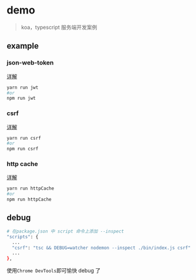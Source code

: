# demo

> koa，typescript 服务端开发案例

## example

### json-web-token

[详解]()

```bash
yarn run jwt
#or
npm run jwt
```

### csrf

[详解]()

```bash
yarn run csrf
#or
npm run csrf
```

### http cache

[详解]()

```bash
yarn run httpCache
#or
npm run httpCache
```

## debug

```bash
# 在package.json 中 script 命令上添加 --inspect
"scripts": {
  ...
  "csrf": "tsc && DEBUG=watcher nodemon --inspect ./bin/index.js csrf"
  ...
},
```

使用`Chrome DevTools`即可愉快 debug 了
